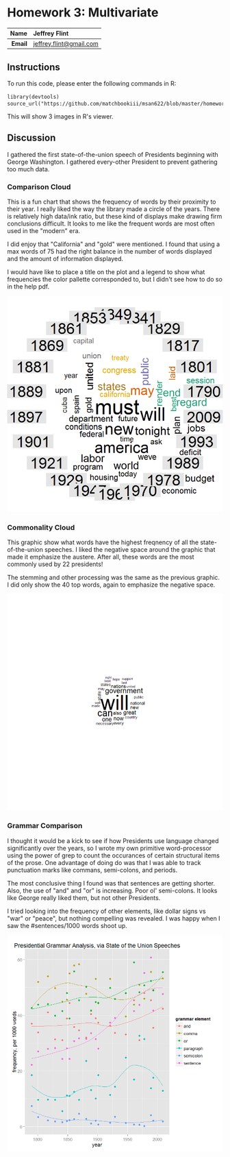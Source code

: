Homework 3: Multivariate
==============================

| **Name**  | Jeffrey Flint |
|----------:|:-------------|
| **Email** | jeffrey.flint@gmail.com |

## Instructions ##


To run this code, please enter the following commands in R:

```
library(devtools)
source_url("https://github.com/matchbookiii/msan622/blob/master/homework4/hw4.r")
```

This will show 3 images in R's viewer.

## Discussion ##

I gathered the first state-of-the-union speech of Presidents beginning with George Washington.  I gathered every-other President to prevent gathering too much data.  

### Comparison Cloud ##

This is a fun chart that shows the frequency of words by their proximity to their year.  I really liked the way the library made a circle of the years.  There is relatively high data/ink ratio, but these kind of displays make drawing firm conclusions difficult.  It looks to me like the frequent words are most often used in the "modern" era.

I did enjoy that "California" and "gold" were mentioned.  I found that using a max words of 75 had the right balance in the number of words displayed and the amount of information displayed.

I would have like to place a title on the plot and a legend to show what frequencies the color pallette corresponded to, but I didn't see how to do so in the help pdf.


![IMAGE](comparison.png)

### Commonality Cloud ###

This graphic show what words have the highest freqnency of all the state-of-the-union speeches.  I liked the negative space around the graphic that made it emphasize the austere.  After all, these words are the most commonly used by 22 presidents!

The stemming and other processing was the same as the previous graphic.  I did only show the 40 top words, again to emphasize the negative space.

![IMAGE](commonality.png)

### Grammar Comparison ###

I thought it would be a kick to see if how Presidents use language changed significantly over the years, so I wrote my own primitive word-processor using the power of grep to count the occurances of certain structural items of the prose. One advantage of doing do was that I was able to track punctuation marks like commans, semi-colons, and periods.

The most conclusive thing I found was that sentences are getting shorter.  Also, the use of "and" and "or" is increasing.  Poor ol' semi-colons.  It looks like George really liked them, but not other Presidents.

I tried looking into the frequency of other elements, like dollar signs vs "war" or "peace", but nothing compelling was revealed.  I was happy when I saw the #sentences/1000 words shoot up.

![IMAGE](presgrammar.png)





